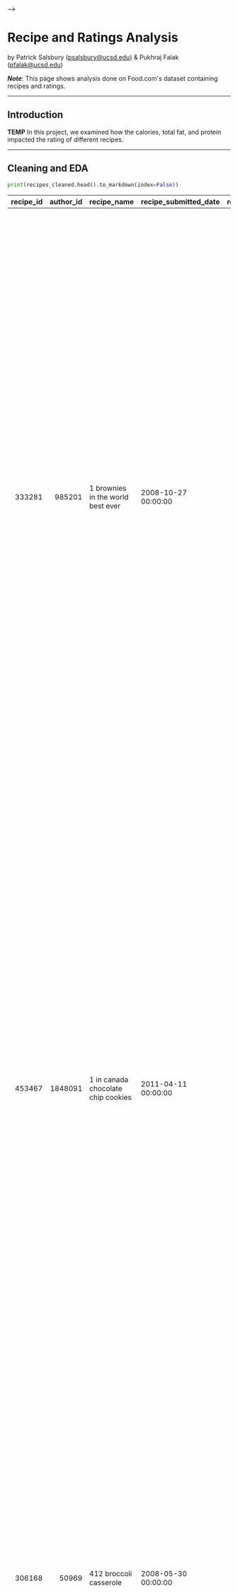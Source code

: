 <!-- # Food.coms Recipe and Ratings Analysis

This repository shows analysis conducted by Pukhraj Falak and Patrick Salsbury

<!-- This is to test that the file is working correctly  --> -->
# Recipe and Ratings Analysis

by Patrick Salsbury (psalsbury@ucsd.edu) & Pukhraj Falak (pfalak@ucsd.edu)

***Note***: This page shows analysis done on Food.com's dataset containing recipes and ratings.


---

## Introduction

**TEMP** In this project, we examined how the calories, total fat, and protein impacted the rating of different recipes.

---

## Cleaning and EDA

```py
print(recipes_cleaned.head().to_markdown(index=False))
```
|   recipe_id |   author_id | recipe_name                          | recipe_submitted_date   |   recipe_submitted_year | recipe_submitted_month   | recipe_submitted_dow   |   cooking_minutes | steps                                                                                                                                                                                                                                                                                                                                                                                                                                                                                                                                                                                                                                                                                                                                                                                                                              |   n_steps | ingredients                                                                                                                                                                    |   n_ingredients | tags                                                                                                                                                                                                                        |   n_tags |   calories |   total_fat |   protein |   sugar_data |   sodium |   sat_fat |   carbs | description                                                                                                                                                                                                                                                                                                                                                                       |   reviewer_id |   rating | reviewed_submitted_date   |   reviewed_submitted_year | reviewed_submitted_month   | reviewed_submitted_dow   | review                                                                                                                                                                                                                                                                                                                                           |
|------------:|------------:|:-------------------------------------|:------------------------|------------------------:|:-------------------------|:-----------------------|------------------:|:-----------------------------------------------------------------------------------------------------------------------------------------------------------------------------------------------------------------------------------------------------------------------------------------------------------------------------------------------------------------------------------------------------------------------------------------------------------------------------------------------------------------------------------------------------------------------------------------------------------------------------------------------------------------------------------------------------------------------------------------------------------------------------------------------------------------------------------|----------:|:-------------------------------------------------------------------------------------------------------------------------------------------------------------------------------|----------------:|:----------------------------------------------------------------------------------------------------------------------------------------------------------------------------------------------------------------------------|---------:|-----------:|------------:|----------:|-------------:|---------:|----------:|--------:|:----------------------------------------------------------------------------------------------------------------------------------------------------------------------------------------------------------------------------------------------------------------------------------------------------------------------------------------------------------------------------------|--------------:|---------:|:--------------------------|--------------------------:|:---------------------------|:-------------------------|:-------------------------------------------------------------------------------------------------------------------------------------------------------------------------------------------------------------------------------------------------------------------------------------------------------------------------------------------------|
|      333281 |      985201 | 1 brownies in the world    best ever | 2008-10-27 00:00:00     |                    2008 | October                  | Sunday                 |                40 | ['heat the oven to 350f and arrange the rack in the middle', 'line an 8-by-8-inch glass baking dish with aluminum foil', 'combine chocolate and butter in a medium saucepan and cook over medium-low heat , stirring frequently , until evenly melted', 'remove from heat and let cool to room temperature', 'combine eggs , sugar , cocoa powder , vanilla extract , espresso , and salt in a large bowl and briefly stir until just evenly incorporated', 'add cooled chocolate and mix until uniform in color', 'add flour and stir until just incorporated', 'transfer batter to the prepared baking dish', 'bake until a tester inserted in the center of the brownies comes out clean , about 25 to 30 minutes', 'remove from the oven and cool completely before cutting']                                                  |        10 | ['bittersweet chocolate', 'unsalted butter', 'eggs', 'granulated sugar', 'unsweetened cocoa powder', 'vanilla extract', 'brewed espresso', 'kosher salt', 'all-purpose flour'] |               9 | ['60-minutes-or-less', 'time-to-make', 'course', 'main-ingredient', 'preparation', 'for-large-groups', 'desserts', 'lunch', 'snacks', 'cookies-and-brownies', 'chocolate', 'bar-cookies', 'brownies', 'number-of-servings'] |       14 |      138.4 |          10 |         3 |           50 |        3 |        19 |       6 | these are the most; chocolatey, moist, rich, dense, fudgy, delicious brownies that you'll ever make.....sereiously! there's no doubt that these will be your fav brownies ever for you can add things to them or make them plain.....either way they're pure heaven!                                                                                                              |        386585 |        4 | 2008-11-19 00:00:00       |                      2008 | November                   | Tuesday                  | These were pretty good, but took forever to bake.  I would send it ended up being almost an hour!  Even then, the brownies stuck to the foil, and were on the overly moist side and not easy to cut.  They did taste quite rich, though!  Made for My 3 Chefs.                                                                                   |
|      453467 |     1848091 | 1 in canada chocolate chip cookies   | 2011-04-11 00:00:00     |                    2011 | April                    | Sunday                 |                45 | ['pre-heat oven the 350 degrees f', 'in a mixing bowl , sift together the flours and baking powder', 'set aside', 'in another mixing bowl , blend together the sugars , margarine , and salt until light and fluffy', 'add the eggs , water , and vanilla to the margarine / sugar mixture and mix together until well combined', 'add in the flour mixture to the wet ingredients and blend until combined', 'scrape down the sides of the bowl and add the chocolate chips', 'mix until combined', 'scrape down the sides to the bowl again', 'using an ice cream scoop , scoop evenly rounded balls of dough and place of cookie sheet about 1 - 2 inches apart to allow for spreading during baking', 'bake for 10 - 15 minutes or until golden brown on the outside and soft & chewy in the center', 'serve hot and enjoy !'] |        12 | ['white sugar', 'brown sugar', 'salt', 'margarine', 'eggs', 'vanilla', 'water', 'all-purpose flour', 'whole wheat flour', 'baking soda', 'chocolate chips']                    |              11 | ['60-minutes-or-less', 'time-to-make', 'cuisine', 'preparation', 'north-american', 'for-large-groups', 'canadian', 'british-columbian', 'number-of-servings']                                                               |        9 |      595.1 |          46 |        13 |          211 |       22 |        51 |      26 | this is the recipe that we use at my school cafeteria for chocolate chip cookies. they must be the best chocolate chip cookies i have ever had! if you don't have margarine or don't like it, then just use butter (softened) instead.                                                                                                                                            |         42468 |        5 | 2012-01-26 00:00:00       |                      2012 | January                    | Wednesday                | Originally I was gonna cut the recipe in half (just the 2 of us here), but then we had a park-wide yard sale, & I made the whole batch & used them as enticements for potential buyers ~ what the hey, a free cookie as delicious as these are, definitely works its magic! Will be making these again, for sure! Thanks for posting the recipe! |
|      306168 |       50969 | 412 broccoli casserole               | 2008-05-30 00:00:00     |                    2008 | May                      | Thursday               |                40 | ['preheat oven to 350 degrees', 'spray a 2 quart baking dish with cooking spray , set aside', 'in a large bowl mix together broccoli , soup , one cup of cheese , garlic powder , pepper , salt , milk , 1 cup of french onions , and soy sauce', 'pour into baking dish , sprinkle remaining cheese over top', 'bake for 25 minutes or until cheese is lightly browned', 'sprinkle with rest of french fried onions and bake until onions are browned and cheese is bubbly , about 10 more minutes']                                                                                                                                                                                                                                                                                                                              |         6 | ['frozen broccoli cuts', 'cream of chicken soup', 'sharp cheddar cheese', 'garlic powder', 'ground black pepper', 'salt', 'milk', 'soy sauce', 'french-fried onions']          |               9 | ['60-minutes-or-less', 'time-to-make', 'course', 'main-ingredient', 'preparation', 'side-dishes', 'vegetables', 'easy', 'beginner-cook', 'broccoli']                                                                        |       10 |      194.8 |          20 |        22 |            6 |       32 |        36 |       3 | since there are already 411 recipes for broccoli casserole posted to "zaar" ,i decided to call this one  #412 broccoli casserole.i don't think there are any like this one in the database. i based this one on the famous "green bean casserole" from campbell's soup. but i think mine is better since i don't like cream of mushroom soup.submitted to "zaar" on may 28th,2008 |         29782 |        5 | 2008-12-31 00:00:00       |                      2008 | December                   | Tuesday                  | This was one of the best broccoli casseroles that I have ever made.  I made my own chicken soup for this recipe. I was a bit worried about the tsp of soy sauce but it gave the casserole the best flavor. YUM!                                                                                                                                  |
|             |             |                                      |                         |                         |                          |                        |                   |                                                                                                                                                                                                                                                                                                                                                                                                                                                                                                                                                                                                                                                                                                                                                                                                                                    |           |                                                                                                                                                                                |                 |                                                                                                                                                                                                                             |          |            |             |           |              |          |           |         |                                                                                                                                                                                                                                                                                                                                                                                   |               |          |                           |                           |                            |                          | The photos you took (shapeweaver) inspired me to make this recipe and it actually does look just like them when it comes out of the oven.                                                                                                                                                                                                        |
|             |             |                                      |                         |                         |                          |                        |                   |                                                                                                                                                                                                                                                                                                                                                                                                                                                                                                                                                                                                                                                                                                                                                                                                                                    |           |                                                                                                                                                                                |                 |                                                                                                                                                                                                                             |          |            |             |           |              |          |           |         |                                                                                                                                                                                                                                                                                                                                                                                   |               |          |                           |                           |                            |                          | Thanks so much for sharing your recipe shapeweaver. It was wonderful!  Going into my family's favorite Zaar cookbook :)                                                                                                                                                                                                                          |
|      306168 |       50969 | 412 broccoli casserole               | 2008-05-30 00:00:00     |                    2008 | May                      | Thursday               |                40 | ['preheat oven to 350 degrees', 'spray a 2 quart baking dish with cooking spray , set aside', 'in a large bowl mix together broccoli , soup , one cup of cheese , garlic powder , pepper , salt , milk , 1 cup of french onions , and soy sauce', 'pour into baking dish , sprinkle remaining cheese over top', 'bake for 25 minutes or until cheese is lightly browned', 'sprinkle with rest of french fried onions and bake until onions are browned and cheese is bubbly , about 10 more minutes']                                                                                                                                                                                                                                                                                                                              |         6 | ['frozen broccoli cuts', 'cream of chicken soup', 'sharp cheddar cheese', 'garlic powder', 'ground black pepper', 'salt', 'milk', 'soy sauce', 'french-fried onions']          |               9 | ['60-minutes-or-less', 'time-to-make', 'course', 'main-ingredient', 'preparation', 'side-dishes', 'vegetables', 'easy', 'beginner-cook', 'broccoli']                                                                        |       10 |      194.8 |          20 |        22 |            6 |       32 |        36 |       3 | since there are already 411 recipes for broccoli casserole posted to "zaar" ,i decided to call this one  #412 broccoli casserole.i don't think there are any like this one in the database. i based this one on the famous "green bean casserole" from campbell's soup. but i think mine is better since i don't like cream of mushroom soup.submitted to "zaar" on may 28th,2008 |        119628 |        5 | 2009-04-13 00:00:00       |                      2009 | April                      | Sunday                   | I made this for my son's first birthday party this weekend. Our guests INHALED it! Everyone kept saying how delicious it was. I was I could have gotten to try it.                                                                                                                                                                               |
|      306168 |       50969 | 412 broccoli casserole               | 2008-05-30 00:00:00     |                    2008 | May                      | Thursday               |                40 | ['preheat oven to 350 degrees', 'spray a 2 quart baking dish with cooking spray , set aside', 'in a large bowl mix together broccoli , soup , one cup of cheese , garlic powder , pepper , salt , milk , 1 cup of french onions , and soy sauce', 'pour into baking dish , sprinkle remaining cheese over top', 'bake for 25 minutes or until cheese is lightly browned', 'sprinkle with rest of french fried onions and bake until onions are browned and cheese is bubbly , about 10 more minutes']                                                                                                                                                                                                                                                                                                                              |         6 | ['frozen broccoli cuts', 'cream of chicken soup', 'sharp cheddar cheese', 'garlic powder', 'ground black pepper', 'salt', 'milk', 'soy sauce', 'french-fried onions']          |               9 | ['60-minutes-or-less', 'time-to-make', 'course', 'main-ingredient', 'preparation', 'side-dishes', 'vegetables', 'easy', 'beginner-cook', 'broccoli']                                                                        |       10 |      194.8 |          20 |        22 |            6 |       32 |        36 |       3 | since there are already 411 recipes for broccoli casserole posted to "zaar" ,i decided to call this one  #412 broccoli casserole.i don't think there are any like this one in the database. i based this one on the famous "green bean casserole" from campbell's soup. but i think mine is better since i don't like cream of mushroom soup.submitted to "zaar" on may 28th,2008 |        768828 |        5 | 2013-08-02 00:00:00       |                      2013 | August                     | Thursday                 | Loved this.  Be sure to completely thaw the broccoli.  I didn&#039;t and it didn&#039;t get done in time specified.  Just cooked it a little longer though and it was perfect.  Thanks Chef.                                                                                                                                                     |

<iframe src="assets/Hist_Box_nsteps.html" width=800 height=600 frameBorder=0></iframe>
#### Plots will go here along with analysis for the plots.

---

## Assessment of Missingness

**Temp text** We found that ratings was NMAR

We also found the year was MAR

<!-- Here's what a Markdown table looks like. Note that the code for this table was generated _automatically_ from a DataFrame, using

```py
print(counts[['Quarter', 'Count']].head().to_markdown(index=False))
```

| Quarter     |   Count |
|:------------|--------:|
| Fall 2020   |       3 |
| Winter 2021 |       2 |
| Spring 2021 |       6 |
| Summer 2021 |       4 |
| Fall 2021   |      55 | -->

---

## Hypothesis Testing


---